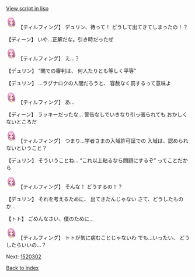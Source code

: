 [View script in lisp](../scripts/1520102.txt)

<img src="../images/units/101411.png" alt="101411.png" height="34"/>
【ティルフィング】
デュリン、待って！
どうして出てきてしまったの！？

【ディーン】
いや…正解だな。引き時だったぜ

<img src="../images/units/101411.png" alt="101411.png" height="34"/>
【ティルフィング】
え…？

【デュリン】
“関での審判は、
何人たりとも等しく平等”

【デュリン】
…ラグナロクの人間だろうと、
容赦なく罰するって意味よ

<img src="../images/units/101411.png" alt="101411.png" height="34"/>
【ティルフィング】
あ…

【ディーン】
ラッキーだったな…
警告なしでいきなり引っ張られても
おかしくないところだ

<img src="../images/units/101411.png" alt="101411.png" height="34"/>
【ティルフィング】
つまり…学者さまの入域許可証での
入域は、認められないということ？

【デュリン】
そういうことね…
“これ以上粘るなら問題にするぞ”
ってことだから

<img src="../images/units/101411.png" alt="101411.png" height="34"/>
【ティルフィング】
そんな！
どうするの！？

【デュリン】
それを考えるために、
出てきたんじゃない
さて、どうしたものか…

【トト】
ごめんなさい、僕のために…

<img src="../images/units/101411.png" alt="101411.png" height="34"/>
【ティルフィング】
トトが気に病むことじゃないわ
でも…いったい、
どうしたらいいの…？


Next: [1520302](1520302.md)

[Back to index](index.md)
